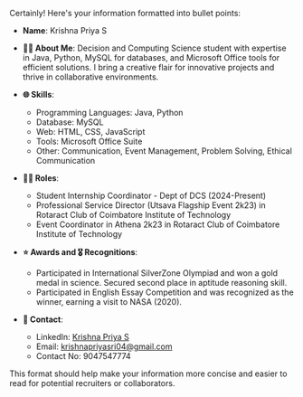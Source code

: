 Certainly! Here's your information formatted into bullet points:

- **Name**: Krishna Priya S
- **👩‍💻 About Me**: Decision and Computing Science student with expertise in Java, Python, MySQL for databases, and Microsoft Office tools for efficient solutions. I bring a creative flair for innovative projects and thrive in collaborative environments.

- **🌐 Skills**:
  - Programming Languages: Java, Python
  - Database: MySQL
  - Web: HTML, CSS, JavaScript
  - Tools: Microsoft Office Suite
  - Other: Communication, Event Management, Problem Solving, Ethical Communication

- **👩‍💻 Roles**:
  - Student Internship Coordinator - Dept of DCS (2024-Present)
  - Professional Service Director (Utsava Flagship Event 2k23) in Rotaract Club of Coimbatore Institute of Technology
  - Event Coordinator in Athena 2k23 in Rotaract Club of Coimbatore Institute of Technology

- **⭐️ Awards and 🎖️ Recognitions**:
  - Participated in International SilverZone Olympiad and won a gold medal in science. Secured second place in aptitude reasoning skill.
  - Participated in English Essay Competition and was recognized as the winner, earning a visit to NASA (2020).

- **📧 Contact**:
  - LinkedIn: [Krishna Priya S](https://www.linkedin.com/in/krishnapriyas2004/)
  - Email: krishnapriyasri04@gmail.com
  - Contact No: 9047547774

This format should help make your information more concise and easier to read for potential recruiters or collaborators.
